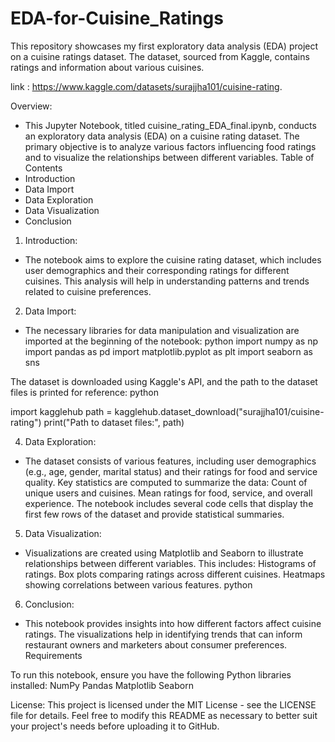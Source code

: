 # EDA-for-Cuisine_Ratings
This repository showcases my first exploratory data analysis (EDA) project on a cuisine ratings dataset. The dataset, sourced from Kaggle, contains ratings and information about various cuisines.

link : https://www.kaggle.com/datasets/surajjha101/cuisine-rating.

Overview:
 - This Jupyter Notebook, titled cuisine_rating_EDA_final.ipynb, conducts an exploratory data analysis (EDA) on a cuisine rating dataset. The primary objective is to analyze various factors influencing food ratings and to visualize the relationships between different variables.
Table of Contents
 - Introduction
 - Data Import
 - Data Exploration
 - Data Visualization
 - Conclusion

1. Introduction:
 - The notebook aims to explore the cuisine rating dataset, which includes user demographics and their corresponding ratings for different cuisines. This analysis will help in understanding patterns and trends related to cuisine preferences.

2. Data Import:
 - The necessary libraries for data manipulation and visualization are imported at the beginning of the notebook:
python
import numpy as np
import pandas as pd
import matplotlib.pyplot as plt
import seaborn as sns

The dataset is downloaded using Kaggle's API, and the path to the dataset files is printed for reference:
python

import kagglehub
path = kagglehub.dataset_download("surajjha101/cuisine-rating")
print("Path to dataset files:", path)

4. Data Exploration:
 - The dataset consists of various features, including user demographics (e.g., age, gender, marital status) and their ratings for food and service quality. Key statistics are computed to summarize the data:
Count of unique users and cuisines.
Mean ratings for food, service, and overall experience.
The notebook includes several code cells that display the first few rows of the dataset and provide statistical summaries.

5. Data Visualization:
 - Visualizations are created using Matplotlib and Seaborn to illustrate relationships between different variables. This includes:
Histograms of ratings.
Box plots comparing ratings across different cuisines.
Heatmaps showing correlations between various features.
python

6. Conclusion:
 - This notebook provides insights into how different factors affect cuisine ratings. The visualizations help in identifying trends that can inform restaurant owners and marketers about consumer preferences.
Requirements

To run this notebook, ensure you have the following Python libraries installed:
NumPy
Pandas
Matplotlib
Seaborn

License:
This project is licensed under the MIT License - see the LICENSE file for details. Feel free to modify this README as necessary to better suit your project's needs before uploading it to GitHub.
